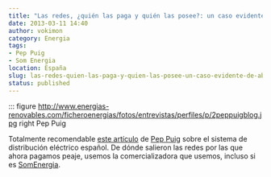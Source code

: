 ```yaml
---
title: "Las redes, ¿quién las paga y quién las posee?: un caso evidente de abuso de poder"
date: 2013-03-11 14:40
author: vokimon
category: Energia
tags:
- Pep Puig
- Som Energia
location: España
slug: las-redes-quien-las-paga-y-quien-las-posee-un-caso-evidente-de-abuso-de-poder
status: published
---
```


::: figure http://www.energias-renovables.com/ficheroenergias/fotos/entrevistas/perfiles/p/2peppuigblog.jpg right
	Pep Puig

<!-- PELICAN_BEGIN_SUMMARY -->
Totalmente recomendable [este artículo](http://www.energias-renovables.com/articulo/las-redes--quien-las-paga-y-20130311)
de [Pep Puig] sobre el sistema de distribución eléctrico español.
De dónde salieron las redes por las que ahora pagamos peaje, usemos la comercializadora que usemos, incluso si es [SomEnergia](http://somenergia.coop).
<!-- PELICAN_END_SUMMARY -->

[Pep Puig]: http://www.energias-renovables.com/energias/renovables/index/pag/perfil/colright/perfil/tip/perfil/pagant/Pep%20Puig/pagid/177/botid/177
